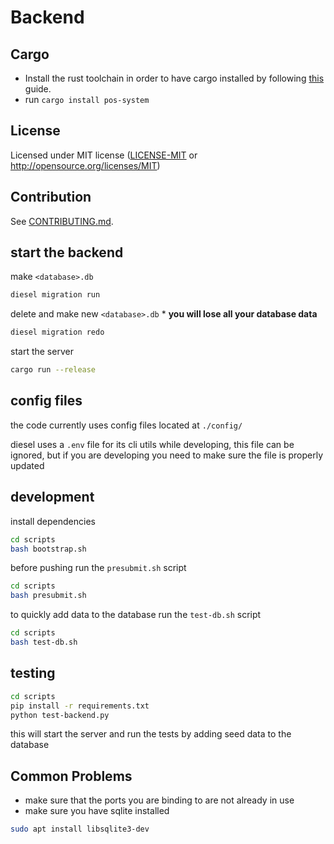 # Backend

## Cargo

- Install the rust toolchain in order to have cargo installed by following
  [this](https://www.rust-lang.org/tools/install) guide.
- run `cargo install pos-system`

## License

Licensed under MIT license
([LICENSE-MIT](LICENSE-MIT) or http://opensource.org/licenses/MIT)

## Contribution

See [CONTRIBUTING.md](CONTRIBUTING.md).

## start the backend

make `<database>.db`

```sh
diesel migration run
```

delete and make new `<database>.db` \* **you will lose all your database data**

```sh
diesel migration redo
```

start the server

```sh
cargo run --release
```

## config files

the code currently uses config files located at `./config/`

diesel uses a `.env` file for its cli utils while developing, this file can be ignored, but if you are developing you need to make sure the file is properly updated

## development

install dependencies

```sh
cd scripts
bash bootstrap.sh
```

before pushing run the `presubmit.sh` script

```sh
cd scripts
bash presubmit.sh
```

to quickly add data to the database run the `test-db.sh` script

```sh
cd scripts
bash test-db.sh
```

## testing

```sh
cd scripts
pip install -r requirements.txt
python test-backend.py
```

this will start the server and run the tests by adding seed data to the database

## Common Problems

- make sure that the ports you are binding to are not already in use
- make sure you have sqlite installed

```sh
sudo apt install libsqlite3-dev
```
